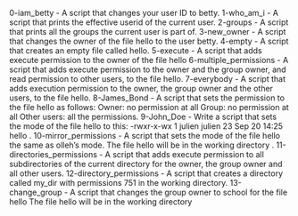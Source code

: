 0-iam_betty - A script that changes your user ID to betty. 
1-who_am_i - A script that prints the effective userid of the current user.
2-groups - A script that prints all the groups the current user is part of.
3-new_owner - A script that changes the owner of the file hello to the user betty.
4-empty - A script that creates an empty file called hello.
5-execute - A script that adds execute permission to the owner of the file hello
6-multiple_permissions - A script that adds execute permission to the owner and the group owner, and read permission to other users, to the file hello.
7-everybody - A script that adds execution permission to the owner, the group owner and the other users, to the file hello. 
8-James_Bond - A script that sets the permission to the file hello as follows: Owner: no permission at all Group: no permission at all Other users: all the permissions.
9-John_Doe - Write a script that sets the mode of the file hello to this: -rwxr-x-wx 1 julien julien 23 Sep 20 14:25 hello .
10-mirror_permissions - A script that sets the mode of the file hello the same as olleh’s mode. The file hello will be in the working directory .
11-directories_permissions - A script that adds execute permission to all subdirectories of the current directory for the owner, the group owner and all other users. 
12-directory_permissions - A script that creates a directory called my_dir with permissions 751 in the working directory.
13-change_group - A script that changes the group owner to school for the file hello The file hello will be in the working directory
